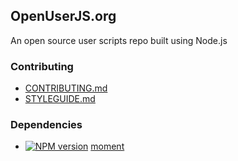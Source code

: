 ## OpenUserJS.org

An open source user scripts repo built using Node.js

### Contributing

* [CONTRIBUTING.md][contributing]
* [STYLEGUIDE.md][styleguide]

### Dependencies

* [![NPM version][momentNpmVersionImage]][momentNpmUrl] [moment][momentGHUrl]


[momentGHUrl]: https://github.com/moment/moment
[momentNpmUrl]: https://npmjs.org/package/moment
[momentNpmVersionImage]: http://img.shields.io/npm/v/moment.svg?style=flat

[styleguide]: STYLEGUIDE
[contributing]: CONTRIBUTING
